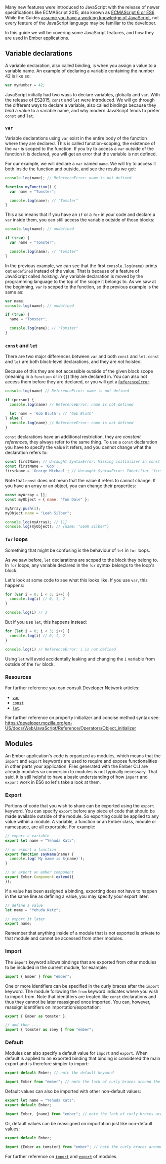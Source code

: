 Many new features were introduced to JavaScript with the release of newer specifications like ECMAScript 2015,
also known as [ECMAScript 6 or ES6](https://developer.mozilla.org/en/docs/Web/JavaScript/New_in_JavaScript/ECMAScript_6_support_in_Mozilla).
While the Guides [assume you have a working knowledge of JavaScript](/#toc_assumptions),
not every feature of the JavaScript language may be familiar to the developer.

In this guide we will be covering some JavaScript features,
and how they are used in Ember applications.

## Variable declarations

A variable declaration, also called binding, is when you assign a value to a variable name.
An example of declaring a variable containing the number 42 is like so:

```javascript
var myNumber = 42;
```

JavaScript initially had two ways to declare variables, globally and `var`.
With the release of ES2015, `const` and `let` were introduced.
We will go through the different ways to declare a variable,
also called bindings because they *bind* a value to a variable name,
and why modern JavaScript tends to prefer `const` and `let`.

### `var`

Variable declarations using `var` exist in the entire body of the function where they are declared.
This is called function-scoping, the existence of the `var` is scoped to the function.
If you try to access a `var` outside of the function it is declared,
you will get an error that the variable is not defined.

For our example, we will declare a `var` named `name`.
We will try to access it both inside the function and outside,
and see the results we get:

```javascript
console.log(name); // ReferenceError: name is not defined

function myFunction() {
  var name = "Tomster";

  console.log(name); // "Tomster"
}
```

This also means that if you have an `if` or a `for` in your code and declare a `var` inside them,
you can still access the variable outside of those blocks:

```javascript
console.log(name); // undefined

if (true) {
  var name = "Tomster";

  console.log(name); // "Tomster"
}
```

In the previous example, we can see that the first `console.log(name)` prints out `undefined` instead of the value.
That is because of a feature of JavaScript called *hoisting*.
Any variable declaration is moved by the programming language to the top of the scope it belongs to.
As we saw at the beginning, `var` is scoped to the function,
so the previous example is the same as:

```javascript
var name;
console.log(name); // undefined

if (true) {
  name = "Tomster";

  console.log(name); // "Tomster"
}
```

### `const` and `let`

There are two major differences between `var` and both `const` and `let`.
`const` and `let` are both block-level declarations, and they are *not* hoisted.

Because of this they are not accessible outside of the given block scope (meaning in a `function` or in `{}`) they are declared in.
You can also not access them before they are declared, or you will get a [`ReferenceError`](https://developer.mozilla.org/en-US/docs/Web/JavaScript/Reference/Global_Objects/ReferenceError).

```javascript
console.log(name) // ReferenceError: name is not defined

if (person) {
  console.log(name) // ReferenceError: name is not defined

  let name = 'Gob Bluth'; // "Gob Bluth"
} else {
  console.log(name) // ReferenceError: name is not defined
}
```

`const` declarations have an additional restriction, they are *constant references*,
they always refer to the same thing.
To use a `const` declaration you have to specify the value it refers,
and you cannot change what the declaration refers to:

```javascript
const firstName; // Uncaught SyntaxError: Missing initializer in const declaration
const firstName = 'Gob';
firstName = 'George Michael'; // Uncaught SyntaxError: Identifier 'firstName' has already been declared
```

Note that `const` does not mean that the value it refers to cannot change.
If you have an array or an object, you can change their properties:

```javascript
const myArray = [];
const myObject = { name: "Tom Dale" };

myArray.push(1);
myObject.name = "Leah Silber";

console.log(myArray); // [1]
console.log(myObject); // {name: "Leah Silber"}
```

### `for` loops

Something that might be confusing is the behaviour of `let` in `for` loops.

As we saw before, `let` declarations are scoped to the block they belong to.
In `for` loops, any variable declared in the `for` syntax belongs to the loop's block.

Let's look at some code to see what this looks like.
If you use `var`, this happens:

```javascript
for (var i = 0; i < 3; i++) {
  console.log(i) // 0, 1, 2
}

console.log(i) // 3
```

But if you use `let`, this happens instead:

```javascript
for (let i = 0; i < 3; i++) {
  console.log(i) // 0, 1, 2
}

console.log(i) // ReferenceError: i is not defined
```

Using `let` will avoid accidentally leaking and changing the `i` variable from outside of the `for` block.

### Resources

For further reference you can consult Developer Network articles:

* [`var`](https://developer.mozilla.org/en-US/docs/Web/JavaScript/Reference/Statements/var)
* [`const`](https://developer.mozilla.org/en-US/docs/Web/JavaScript/Reference/Statements/const)
* [`let`](https://developer.mozilla.org/en-US/docs/Web/JavaScript/Reference/Statements/let).

For further reference on property initializer and concise method syntax see: https://developer.mozilla.org/en-US/docs/Web/JavaScript/Reference/Operators/Object_initializer

## Modules

An Ember application's code is organized as modules, which means that the `import` and `export` keywords are used to require and expose functionalities in other parts your application. Files generated with the Ember CLI are already modules so conversion to modules is not typically necessary. That said, it is still helpful to have a basic understanding of how `import` and `export` work in ES6 so let's take a look at them.

### Export

Portions of code that you wish to share can be exported using the `export` keyword. You can specify `export` before any piece of code that should be made available outside of the module. So exporting could be applied to any value within a module. A variable, a function or an Ember class, module or namespace, are all exportable. For example:

```javascript
// export a variable
export let name = "Yehuda Katz";

// or export a function
export function sayName(name) {
  console.log(`My name is ${name}`);
}

// or export an ember component
export Ember.Component.extend({
});
```

If a value has been assigned a binding, exporting does not have to happen in the same line as defining a value, you may specify your export later:

```javascript
// define a value
let name = "Yehuda Katz";

// export it later
export name;
```

Remember that anything inside of a module that is not exported is private to that module and cannot be accessed from other modules.

### Import

The `import` keyword allows bindings that are exported from other modules to be included in the current module, for example:

```javascript
import { Ember } from "ember";
```

One or more identifiers can be specified in the curly braces after the `import` keyword. The module following the `from` keyword indicates where you wish to import from. Note that identifiers are treated like `const` declarations and thus they cannot be later reassigned once imported. You can, however, reassign identifiers on importation/exportation:

```javascript
export { Ember as tomster };

// and then ...
import { tomster as zoey } from "ember";
```

### Default

Modules can also specify a default value for `import` and `export`. When default is applied to an exported binding that binding is considered the main export and is therefore simpler to import:

```javascript
export default Ember; // note the default keyword

import Ember from "ember"; // note the lack of curly braces around the default identifier
```

Default values can also be imported with other non-default values:

```javascript
export let name = "Yehuda Katz";
export default Ember;

import Ember, {name} from "ember"; // note the lack of curly braces around the default identifier, but curly braces around the non-default identifier
```

Or, default values can be reassigned on importation just like non-default values:

```javascript
export default Ember;

import {Ember as tomster} from "ember"; // note the curly braces around the default identifier because of reassignment
```

For further reference on  [`import`](https://developer.mozilla.org/en-US/docs/Web/JavaScript/Reference/Statements/import) and [`export`](https://developer.mozilla.org/en-US/docs/Web/JavaScript/Reference/Statements/export) of modules.

